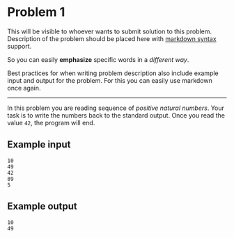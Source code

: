 # Problem 1

This will be visible to whoever wants to submit solution to this problem. 
Description of the problem should be placed here with
[markdown syntax](https://guides.github.com/features/mastering-markdown/) support.

So you can easily **emphasize** specific words in a *different way*.

Best practices for when writing problem description also include example input and output for the problem. For this you can easily use markdown once again.

---
In this problem you are reading sequence of *positive natural numbers*. Your task is to write the numbers back to the standard output. Once you read the value `42`, the program will end.


## Example input
```
10
49
42
89
5
```

## Example output

```
10
49
```